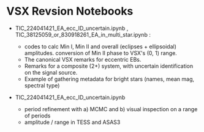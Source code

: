 # VSX Revsion Notebooks

- TIC_224041421_EA_ecc_ID_uncertain.ipynb , TIC_38125059_or_830918261_EA_in_multi_star.ipynb :
  - codes to calc Min I, Min II and overall (eclipses + ellipsoidal) amplitudes. conversion of Min II phase to VSX's (0, 1) range.
  - The canonical VSX remarks for eccentric EBs.
  - Remarks for a composite (2+) system, with uncertain identification on the signal source.
  - Example of gathering metadata for bright stars (names, mean mag, spectral type)

- TIC_224041421_EA_ecc_ID_uncertain.ipynb
  - period refinement with a) MCMC and b) visual inspection on a range of periods
  - amplitude / range in  TESS and ASAS3
